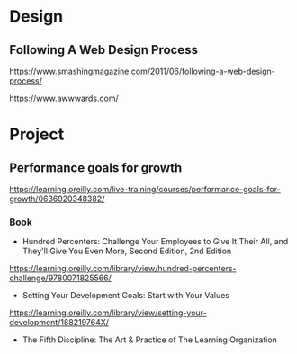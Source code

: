 
# Design

## Following A Web Design Process

https://www.smashingmagazine.com/2011/06/following-a-web-design-process/

https://www.awwwards.com/


# Project

## Performance goals for growth

https://learning.oreilly.com/live-training/courses/performance-goals-for-growth/0636920348382/

### Book

- Hundred Percenters: Challenge Your Employees to Give It Their All, and They'll Give You Even More, Second Edition, 2nd Edition

https://learning.oreilly.com/library/view/hundred-percenters-challenge/9780071825566/

- Setting Your Development Goals: Start with Your Values

https://learning.oreilly.com/library/view/setting-your-development/188219764X/

- The Fifth Discipline: The Art & Practice of The Learning Organization



